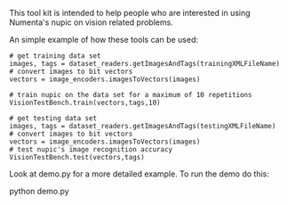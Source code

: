 This tool kit is intended to help people who are interested in using Numenta's 
nupic on vision related problems.

An simple example of how these tools can be used:

```
# get training data set 
images, tags = dataset_readers.getImagesAndTags(trainingXMLFileName)
# convert images to bit vectors 
vectors = image_encoders.imagesToVectors(images)

# train nupic on the data set for a maximum of 10 repetitions 
VisionTestBench.train(vectors,tags,10)

# get testing data set 
images, tags = dataset_readers.getImagesAndTags(testingXMLFileName)
# convert images to bit vectors 
vectors = image_encoders.imagesToVectors(images)
# test nupic's image recognition accuracy 
VisionTestBench.test(vectors,tags)
```

Look at demo.py for a more detailed example. To run the demo do this:

python demo.py


